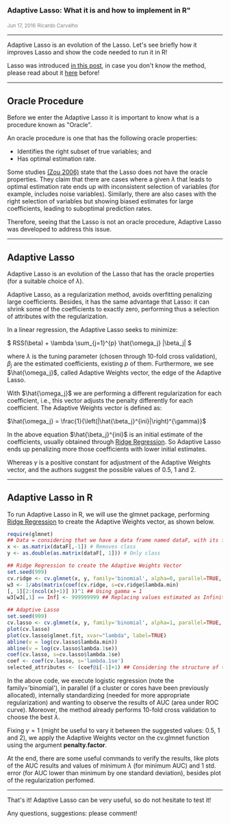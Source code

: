 ### Adaptive Lasso: What it is and how to implement in R"

<span class="glyphicon glyphicon-calendar" aria-hidden="true"></span> <small style="color:gray">Jun 17, 2016</small>
<span class="glyphicon glyphicon-user" aria-hidden="true"></span> <small style="color:gray">Ricardo Carvalho</small><br/>

---

Adaptive Lasso is an evolution of the Lasso. Let's see briefly how it improves Lasso and show the code needed to run it in R!

Lasso was introduced <a href='../../html/page?content/blog/2016-06-14-How-to-use-Ridge-Regression-and-Lasso-in-R'>in this post</a>, in case you don't know the method, please read about it <a href='../../html/page?content/blog/2016-06-14-How-to-use-Ridge-Regression-and-Lasso-in-R'>here</a> before!

---

## Oracle Procedure

Before we enter the Adaptive Lasso it is important to know what is a procedure known as "Oracle".

An oracle procedure is one that has the following oracle properties:

- Identifies the right subset of true variables; and
- Has optimal estimation rate.

Some studies <a href='http://pages.cs.wisc.edu/~shao/stat992/zou2006.pdf'>(Zou 2006)</a> state that the Lasso does not have the oracle properties. They claim that there are cases where a given $\lambda$ that leads to optimal estimation rate ends up with inconsistent selection of variables (for example, includes noise variables). Similarly, there are also cases with the right selection of variables but showing biased estimates for large coefficients, leading to suboptimal prediction rates.

Therefore, seeing that the Lasso is not an oracle procedure, Adaptive Lasso was developed to address this issue.

---

## Adaptive Lasso

Adaptive Lasso is an evolution of the Lasso that has the oracle properties (for a suitable choice of $\lambda$).

Adaptive Lasso, as a regularization method, avoids overfitting penalizing large coefficients. Besides, it has the same advantage that Lasso: it can shrink some of the coefficients to exactly zero, performing thus a selection of attributes with the regularization.

In a linear regression, the Adaptive Lasso seeks to minimize:

$ RSS(\beta) + \lambda \sum_{j=1}^{p} \hat{\omega_j} |\beta_j| $

where $\lambda$ is the tuning parameter (chosen through 10-fold cross validation), $\beta_j$ are the estimated coefficients, existing $p$ of them. Furthermore, we see $\hat{\omega_j}$, called Adaptive Weights vector, the edge of the Adaptive Lasso.

With $\hat{\omega_j}$ we are performing a different regularization for each coefficient, i.e., this vector adjusts the penalty differently for each coefficient. The Adaptive Weights vector is defined as:

$\hat{\omega_j} = \frac{1}{\left(|\hat{\beta_j}^{ini}|\right)^{\gamma}}$

In the above equation $\hat{\beta_j}^{ini}$ is an initial estimate of the coefficients, usually obtained through <a href='../../html/page?content/blog/2016-06-14-How-to-use-Ridge-Regression-and-Lasso-in-R'>Ridge Regression</a>. So Adaptive Lasso ends up penalizing more those coefficients with lower initial estimates.

Whereas $\gamma$ is a positive constant for adjustment of the Adaptive Weights vector, and the authors suggest the possible values of $0.5$, $1$ and $2$.

---

## Adaptive Lasso in R

To run Adaptive Lasso in R, we will use the glmnet package, performing <a href='../../html/page?content/blog/2016-06-14-How-to-use-Ridge-Regression-and-Lasso-in-R'>Ridge Regression</a> to create the Adaptive Weights vector, as shown below.

```R
require(glmnet)
## Data = considering that we have a data frame named dataF, with its first column being the class
x <- as.matrix(dataF[,-1]) # Removes class
y <- as.double(as.matrix(dataF[, 1])) # Only class

## Ridge Regression to create the Adaptive Weights Vector
set.seed(999)
cv.ridge <- cv.glmnet(x, y, family='binomial', alpha=0, parallel=TRUE, standardize=TRUE)
w3 <- 1/abs(matrix(coef(cv.ridge, s=cv.ridge$lambda.min)
[, 1][2:(ncol(x)+1)] ))^1 ## Using gamma = 1
w3[w3[,1] == Inf] <- 999999999 ## Replacing values estimated as Infinite for 999999999

## Adaptive Lasso
set.seed(999)
cv.lasso <- cv.glmnet(x, y, family='binomial', alpha=1, parallel=TRUE, standardize=TRUE, type.measure='auc', penalty.factor=w3)
plot(cv.lasso)
plot(cv.lasso$glmnet.fit, xvar="lambda", label=TRUE)
abline(v = log(cv.lasso$lambda.min))
abline(v = log(cv.lasso$lambda.1se))
coef(cv.lasso, s=cv.lasso$lambda.1se)
coef <- coef(cv.lasso, s='lambda.1se')
selected_attributes <- (coef@i[-1]+1) ## Considering the structure of the data frame dataF as shown earlier
```

In the above code, we execute logistic regression (note the family='binomial'), in parallel (if a cluster or cores have been previously allocated), internally standardizing (needed for more appropriate regularization) and wanting to observe the results of AUC (area under ROC curve). Moreover, the method already performs 10-fold cross validation to choose the best $\lambda$.

Fixing $\gamma = 1$ (might be useful to vary it between the suggested values: 0.5, 1 and 2), we apply the Adaptive Weights vector on the cv.glmnet function using the argument **penalty.factor**.

At the end, there are some useful commands to verify the results, like plots of the AUC results and values of minimum $\lambda$ (for minimum AUC) and 1 std. error (for AUC lower than minimum by one standard deviation), besides plot of the regularization perfomed.

---

That's it! Adaptive Lasso can be very useful, so do not hesitate to test it!

Any questions, suggestions: please comment!
